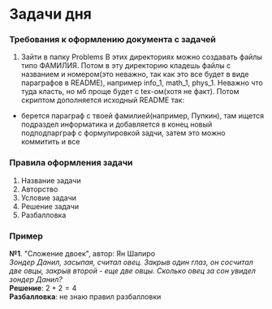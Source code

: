 # Задачи дня 

### Требования к оформлению документа с задачей

1) Зайти в папку Problems
В этих директориях можно создавать файлы типо ФАМИЛИЯ. Потом в эту директорию кладешь файлы с названием и номером(это неважно, так как это все будет в виде параграфов в README), например info_1, math_1, phys_1. Неважно что туда класть, но мб проще будет с tex-ом(хотя не факт). Потом скриптом дополняется исходный README так:
- берется параграф с твоей фамилией(например, Пупкин), там ищется подраздел информатика и добавляется в конец новый подподпарграф с формулировкой задчи, затем это можно коммитить и все

### Правила оформления задачи 
  1) Название задачи
  2) Авторство
  3) Условие задачи 
  4) Решение задачи 
  5) Разбалловка


### Пример 

**№1**. "Сложение двоек", автор: Ян Шапиро <br />
*Зондер Данил, засыпая, считал овец. Закрыв один глаз, он сосчитал две овцы, закрыв второй - еще две овцы. Сколько овец за сон увидел зондер Данил?* <br />
**Решение**: $2+2=4$ <br />
**Разбалловка**: не знаю правил разбалловки



 
